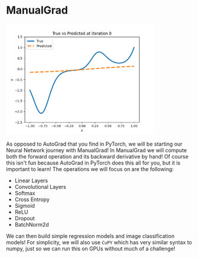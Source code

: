 # ManualGrad

<img src="regression_learning.gif" alt="drawing" width="400"/>

As opposed to AutoGrad that you find in PyTorch, we will be starting our Neural Network journey with ManualGrad! In ManualGrad we will compute both the forward operation and its backward derivative by hand! Of course this isn't fun because AutoGrad in PyTorch does this all for you, but it is important to learn! The operations we will focus on are the following:

- Linear Layers
- Convolutional Layers
- Softmax
- Cross Entropy
- Sigmoid 
- ReLU
- Dropout
- BatchNorm2d

We can then build simple regression models and image classification models! For simplicity, we will also use ```CuPY``` which has very similar syntax to numpy, just so we can run this on GPUs without much of a challenge!